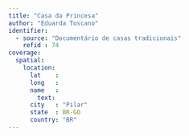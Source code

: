 ```yaml
---
title: "Casa da Princesa"
author: "Eduarda Toscano"
identifier:
  - source: "Documentário de casas tradicionais"
    refid : 74
coverage:
  spatial:
    location:
      lat    :
      long   :
      name   :
        text:
      city   : "Pilar"
      state  : BR-GO
      country: "BR"
---
```



